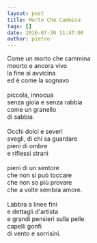 ```yaml
---
layout: post
title: Morto Che Cammina
tags: []
date: 2016-07-30 11:47:00
author: pietro
---
```

Come un morto che cammina<br/>moorto e ancora vivo<br/>la fine si avvicina<br/>ed è come la sognavo<br/><br/>piccola, innocua<br/>senza gioia e senza rabbia<br/>come un granello<br/>di sabbia.<br/><br/>Occhi dolci e severi<br/>svegli, di chi sa guardare<br/>pieni di ombre<br/>e riflessi strani<br/><br/>pieni di un sentore<br/>che non si può toccare<br/>che non so più provare<br/>che a volte sembra amore.<br/><br/>Labbra a linee fini<br/>e dettagli d'artista<br/>e grandi pensieri sulla pelle<br/>capelli gonfi<br/>di vento e sorrisini.
